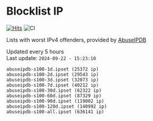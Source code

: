 # Blocklist IP

[![Hits](https://hits.seeyoufarm.com/api/count/incr/badge.svg?url=https%3A%2F%2Fgithub.com%2Fborestad%2Fblocklist-ip%2F&count_bg=%2379C83D&title_bg=%23555555&icon=&icon_color=%23E7E7E7&title=hits&edge_flat=false)](https://hits.seeyoufarm.com)  ![CI](https://img.shields.io/github/workflow/status/borestad/blocklist-ip/CI?style=flat-square)

Lists with worst IPv4 offenders, provided by [AbuseIPDB](https://www.abuseipdb.com/)

<!-- FOOTER-PLACEHOLDER -->
Updated every 5 hours<br>
Last update: `2024-09-22 - 15:23:10`
```
abuseipdb-s100-1d.ipset (25372 ip)
abuseipdb-s100-2d.ipset (29543 ip)
abuseipdb-s100-3d.ipset (32073 ip)
abuseipdb-s100-7d.ipset (40212 ip)
abuseipdb-s100-30d.ipset (62322 ip)
abuseipdb-s100-60d.ipset (87329 ip)
abuseipdb-s100-90d.ipset (119002 ip)
abuseipdb-s100-120d.ipset (140992 ip)
abuseipdb-s100-all.ipset (636141 ip)
```
